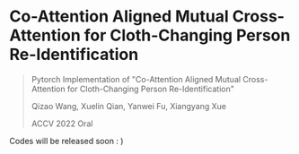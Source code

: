 # Co-Attention Aligned Mutual Cross-Attention for Cloth-Changing Person Re-Identification

> Pytorch Implementation of "Co-Attention Aligned Mutual Cross-Attention for Cloth-Changing Person Re-Identification"
>
> Qizao Wang, Xuelin Qian, Yanwei Fu, Xiangyang Xue
>
> ACCV 2022 Oral

Codes will be released soon : )

